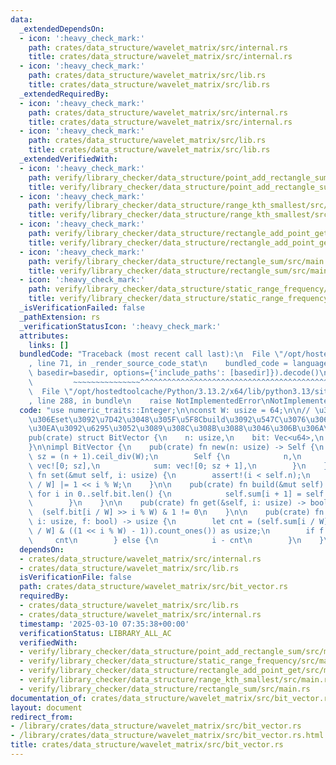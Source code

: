 ```yaml
---
data:
  _extendedDependsOn:
  - icon: ':heavy_check_mark:'
    path: crates/data_structure/wavelet_matrix/src/internal.rs
    title: crates/data_structure/wavelet_matrix/src/internal.rs
  - icon: ':heavy_check_mark:'
    path: crates/data_structure/wavelet_matrix/src/lib.rs
    title: crates/data_structure/wavelet_matrix/src/lib.rs
  _extendedRequiredBy:
  - icon: ':heavy_check_mark:'
    path: crates/data_structure/wavelet_matrix/src/internal.rs
    title: crates/data_structure/wavelet_matrix/src/internal.rs
  - icon: ':heavy_check_mark:'
    path: crates/data_structure/wavelet_matrix/src/lib.rs
    title: crates/data_structure/wavelet_matrix/src/lib.rs
  _extendedVerifiedWith:
  - icon: ':heavy_check_mark:'
    path: verify/library_checker/data_structure/point_add_rectangle_sum/src/main.rs
    title: verify/library_checker/data_structure/point_add_rectangle_sum/src/main.rs
  - icon: ':heavy_check_mark:'
    path: verify/library_checker/data_structure/range_kth_smallest/src/main.rs
    title: verify/library_checker/data_structure/range_kth_smallest/src/main.rs
  - icon: ':heavy_check_mark:'
    path: verify/library_checker/data_structure/rectangle_add_point_get/src/main.rs
    title: verify/library_checker/data_structure/rectangle_add_point_get/src/main.rs
  - icon: ':heavy_check_mark:'
    path: verify/library_checker/data_structure/rectangle_sum/src/main.rs
    title: verify/library_checker/data_structure/rectangle_sum/src/main.rs
  - icon: ':heavy_check_mark:'
    path: verify/library_checker/data_structure/static_range_frequency/src/main.rs
    title: verify/library_checker/data_structure/static_range_frequency/src/main.rs
  _isVerificationFailed: false
  _pathExtension: rs
  _verificationStatusIcon: ':heavy_check_mark:'
  attributes:
    links: []
  bundledCode: "Traceback (most recent call last):\n  File \"/opt/hostedtoolcache/Python/3.13.2/x64/lib/python3.13/site-packages/onlinejudge_verify/documentation/build.py\"\
    , line 71, in _render_source_code_stat\n    bundled_code = language.bundle(stat.path,\
    \ basedir=basedir, options={'include_paths': [basedir]}).decode()\n          \
    \         ~~~~~~~~~~~~~~~^^^^^^^^^^^^^^^^^^^^^^^^^^^^^^^^^^^^^^^^^^^^^^^^^^^^^^^^^^^^^^^^^^\n\
    \  File \"/opt/hostedtoolcache/Python/3.13.2/x64/lib/python3.13/site-packages/onlinejudge_verify/languages/rust.py\"\
    , line 288, in bundle\n    raise NotImplementedError\nNotImplementedError\n"
  code: "use numeric_traits::Integer;\n\nconst W: usize = 64;\n\n// \u3059\u3079\u3066\
    \u306Eset\u3092\u7D42\u3048\u305F\u5F8Cbuild\u3092\u547C\u3076\u3068\u30AF\u30A8\
    \u30EA\u3092\u6295\u3052\u3089\u308C\u308B\u3088\u3046\u306B\u306A\u308B\n#[derive(Clone)]\n\
    pub(crate) struct BitVector {\n    n: usize,\n    bit: Vec<u64>,\n    sum: Vec<u32>,\n\
    }\n\nimpl BitVector {\n    pub(crate) fn new(n: usize) -> Self {\n        let\
    \ sz = (n + 1).ceil_div(W);\n        Self {\n            n,\n            bit:\
    \ vec![0; sz],\n            sum: vec![0; sz + 1],\n        }\n    }\n\n    pub(crate)\
    \ fn set(&mut self, i: usize) {\n        assert!(i < self.n);\n        self.bit[i\
    \ / W] |= 1 << i % W;\n    }\n\n    pub(crate) fn build(&mut self) {\n       \
    \ for i in 0..self.bit.len() {\n            self.sum[i + 1] = self.sum[i] + self.bit[i].count_ones();\n\
    \        }\n    }\n\n    pub(crate) fn get(&self, i: usize) -> bool {\n      \
    \  (self.bit[i / W] >> i % W) & 1 != 0\n    }\n\n    pub(crate) fn count_prefix(&self,\
    \ i: usize, f: bool) -> usize {\n        let cnt = (self.sum[i / W] + (self.bit[i\
    \ / W] & ((1 << i % W) - 1)).count_ones()) as usize;\n        if f {\n       \
    \     cnt\n        } else {\n            i - cnt\n        }\n    }\n}\n"
  dependsOn:
  - crates/data_structure/wavelet_matrix/src/internal.rs
  - crates/data_structure/wavelet_matrix/src/lib.rs
  isVerificationFile: false
  path: crates/data_structure/wavelet_matrix/src/bit_vector.rs
  requiredBy:
  - crates/data_structure/wavelet_matrix/src/lib.rs
  - crates/data_structure/wavelet_matrix/src/internal.rs
  timestamp: '2025-03-10 07:35:38+00:00'
  verificationStatus: LIBRARY_ALL_AC
  verifiedWith:
  - verify/library_checker/data_structure/point_add_rectangle_sum/src/main.rs
  - verify/library_checker/data_structure/static_range_frequency/src/main.rs
  - verify/library_checker/data_structure/rectangle_add_point_get/src/main.rs
  - verify/library_checker/data_structure/range_kth_smallest/src/main.rs
  - verify/library_checker/data_structure/rectangle_sum/src/main.rs
documentation_of: crates/data_structure/wavelet_matrix/src/bit_vector.rs
layout: document
redirect_from:
- /library/crates/data_structure/wavelet_matrix/src/bit_vector.rs
- /library/crates/data_structure/wavelet_matrix/src/bit_vector.rs.html
title: crates/data_structure/wavelet_matrix/src/bit_vector.rs
---
```

